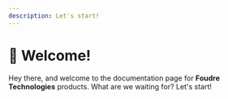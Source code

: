 ```yaml
---
description: Let's start!
---
```


# 👋 Welcome!

Hey there, and welcome to the documentation page for **Foudre Technologies** products. What are we waiting for? Let's start!
